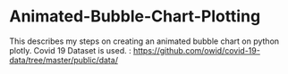 # Animated-Bubble-Chart-Plotting

This describes my steps on creating an animated bubble chart on python plotly. 
Covid 19 Dataset is used. : https://github.com/owid/covid-19-data/tree/master/public/data/
